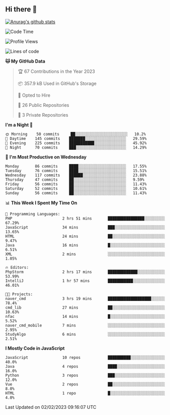 ## Hi there 👋

[![Anurag's github stats](https://github-readme-stats.vercel.app/api?username=Songwonseok)](https://github.com/anuraghazra/github-readme-stats)



<!--START_SECTION:waka-->
![Code Time](http://img.shields.io/badge/Code%20Time-2%2C040%20hrs%2015%20mins-blue)

![Profile Views](http://img.shields.io/badge/Profile%20Views-1-blue)

![Lines of code](https://img.shields.io/badge/From%20Hello%20World%20I%27ve%20Written-3%20Million%20lines%20of%20code-blue)

**🐱 My GitHub Data** 

> 🏆 67 Contributions in the Year 2023
 > 
> 📦 357.9 kB Used in GitHub's Storage 
 > 
> 💼 Opted to Hire
 > 
> 📜 26 Public Repositories 
 > 
> 🔑 3 Private Repositories  
 > 
**I'm a Night 🦉** 

```text
🌞 Morning    50 commits     ██░░░░░░░░░░░░░░░░░░░░░░░   10.2% 
🌆 Daytime    145 commits    ███████░░░░░░░░░░░░░░░░░░   29.59% 
🌃 Evening    225 commits    ███████████░░░░░░░░░░░░░░   45.92% 
🌙 Night      70 commits     ███░░░░░░░░░░░░░░░░░░░░░░   14.29%

```
📅 **I'm Most Productive on Wednesday** 

```text
Monday       86 commits     ████░░░░░░░░░░░░░░░░░░░░░   17.55% 
Tuesday      76 commits     ████░░░░░░░░░░░░░░░░░░░░░   15.51% 
Wednesday    117 commits    ██████░░░░░░░░░░░░░░░░░░░   23.88% 
Thursday     47 commits     ██░░░░░░░░░░░░░░░░░░░░░░░   9.59% 
Friday       56 commits     ██░░░░░░░░░░░░░░░░░░░░░░░   11.43% 
Saturday     52 commits     ██░░░░░░░░░░░░░░░░░░░░░░░   10.61% 
Sunday       56 commits     ██░░░░░░░░░░░░░░░░░░░░░░░   11.43%

```


📊 **This Week I Spent My Time On** 

```text
💬 Programming Languages: 
PHP                      2 hrs 51 mins       ████████████████░░░░░░░░░   67.29% 
JavaScript               34 mins             ███░░░░░░░░░░░░░░░░░░░░░░   13.65% 
HTML                     24 mins             ██░░░░░░░░░░░░░░░░░░░░░░░   9.47% 
Java                     16 mins             █░░░░░░░░░░░░░░░░░░░░░░░░   6.51% 
XML                      2 mins              ░░░░░░░░░░░░░░░░░░░░░░░░░   1.05%

🔥 Editors: 
PhpStorm                 2 hrs 17 mins       █████████████░░░░░░░░░░░░   53.99% 
IntelliJ                 1 hr 57 mins        ███████████░░░░░░░░░░░░░░   46.01%

🐱‍💻 Projects: 
naver_cmd                3 hrs 19 mins       ███████████████████░░░░░░   78.4% 
cmd_lib                  27 mins             ██░░░░░░░░░░░░░░░░░░░░░░░   10.63% 
nfac                     14 mins             █░░░░░░░░░░░░░░░░░░░░░░░░   5.52% 
naver_cmd_mobile         7 mins              ░░░░░░░░░░░░░░░░░░░░░░░░░   2.95% 
StudyAlgo                6 mins              ░░░░░░░░░░░░░░░░░░░░░░░░░   2.51%

```

**I Mostly Code in JavaScript** 

```text
JavaScript               10 repos            ██████████░░░░░░░░░░░░░░░   40.0% 
Java                     4 repos             ████░░░░░░░░░░░░░░░░░░░░░   16.0% 
Python                   3 repos             ███░░░░░░░░░░░░░░░░░░░░░░   12.0% 
Vue                      2 repos             ██░░░░░░░░░░░░░░░░░░░░░░░   8.0% 
HTML                     1 repo              █░░░░░░░░░░░░░░░░░░░░░░░░   4.0%

```



 Last Updated on 02/02/2023 09:16:07 UTC
<!--END_SECTION:waka-->
